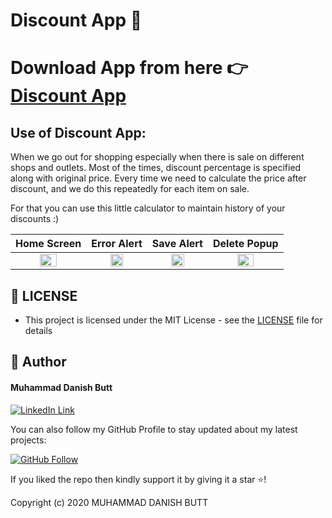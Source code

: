 ﻿# Discount App 📱
 # Download App from here 👉 [Discount App](https://drive.google.com/file/d/1dsZDE5ySQKILxMXRde6or1pnD1xalWKb/view?usp=sharing)
 ## Use of Discount App: 
When we go out for shopping especially when there is sale on different shops and outlets. Most of the times, discount percentage is specified along with original price. Every time we need to calculate the price after discount, and we do this repeatedly for each item on sale.

For that you can use this little calculator to maintain history of your discounts :)

Home Screen          | Error Alert    | Save Alert |  Delete Popup
:------------------------:|:------------------------:|:------------------------:|:------------------------:
<img height = "50%" src="https://github.com/indiedanish/blob/main/1.jpeg" /> | <img height = "50%" src="https://github.com/cuiisb/assignment-3-indiedanish/blob/main/2.jpeg" /> | <img height = "50%" src="https://github.com/cuiisb/assignment-3-indiedanish/blob/main/3.jpeg" /> | <img height = "50%" src="https://github.com/cuiisb/assignment-3-indiedanish/blob/main/4.jpeg" />

## 🔑 LICENSE
- This project is licensed under the MIT License - see the [LICENSE](https://github.com/indiedanish/Discount-App/blob/main/LICENSE) file for details

## 🧑 Author

#### Muhammad Danish Butt
[![LinkedIn Link](https://img.shields.io/badge/Connect-Danish-blue.svg?logo=linkedin&longCache=true&style=social&label=Connect
)](https://www.linkedin.com/in/indiedanish)

You can also follow my GitHub Profile to stay updated about my latest projects:

[![GitHub Follow](https://img.shields.io/badge/Connect-Danish-blue.svg?logo=Github&longCache=true&style=social&label=Follow)](https://github.com/indiedanish)

If you liked the repo then kindly support it by giving it a star ⭐!

Copyright (c) 2020 MUHAMMAD DANISH BUTT
